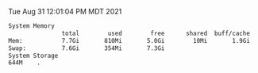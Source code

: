 Tue Aug 31 12:01:04 PM MDT 2021
```bash
System Memory
               total        used        free      shared  buff/cache   available
Mem:           7.7Gi       810Mi       5.0Gi        10Mi       1.9Gi       6.6Gi
Swap:          7.6Gi       354Mi       7.3Gi
System Storage
644M	.
```
```bash
